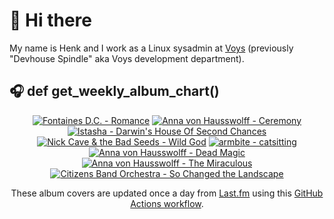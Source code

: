 # 👋 Hi there

My name is Henk and I work as a Linux sysadmin at <a href="https://www.voys.co/about/">Voys</a> (previously "Devhouse Spindle" aka Voys development department).

## 🎧 def get_weekly_album_chart()
<!-- lastfm -->
<p align="center"><a href="https://www.last.fm/music/Fontaines+D.C./Romance"><img src="https://lastfm.freetls.fastly.net/i/u/64s/4f4ae1fdc6b81d93c41c0054d596ccf0.png" title="Fontaines D.C. - Romance"></a> <a href="https://www.last.fm/music/Anna+von+Hausswolff/Ceremony"><img src="https://lastfm.freetls.fastly.net/i/u/64s/68557a089f74462083d76ab28e06815a.jpg" title="Anna von Hausswolff - Ceremony"></a> <a href="https://www.last.fm/music/Istasha/Darwin%27s+House+Of+Second+Chances"><img src="https://lastfm.freetls.fastly.net/i/u/64s/a77007964867e698e7f20ec2bb6bee46.jpg" title="Istasha - Darwin's House Of Second Chances"></a> <a href="https://www.last.fm/music/Nick+Cave+&+the+Bad+Seeds/Wild+God"><img src="https://lastfm.freetls.fastly.net/i/u/64s/e467074cb12b06b89a385737f8d5745e.jpg" title="Nick Cave & the Bad Seeds - Wild God"></a> <a href="https://www.last.fm/music/armbite/catsitting"><img src="https://lastfm.freetls.fastly.net/i/u/64s/361551b883b59fb0215e4f73e0a23d18.png" title="armbite - catsitting"></a> <a href="https://www.last.fm/music/Anna+von+Hausswolff/Dead+Magic"><img src="https://lastfm.freetls.fastly.net/i/u/64s/f5861bee000ab118ecfeebc5d1f90fc8.jpg" title="Anna von Hausswolff - Dead Magic"></a> <a href="https://www.last.fm/music/Anna+von+Hausswolff/The+Miraculous"><img src="https://lastfm.freetls.fastly.net/i/u/64s/81a997f5f8166c8d517ebb7524bf68ea.jpg" title="Anna von Hausswolff - The Miraculous"></a> <a href="https://www.last.fm/music/Citizens+Band+Orchestra/So+Changed+the+Landscape"><img src="https://lastfm.freetls.fastly.net/i/u/64s/6dc6d57dd9c38ff99cc6f538dfa5e142.jpg" title="Citizens Band Orchestra - So Changed the Landscape"></a> </p>

<p align="center">These album covers are updated once a day from <a href="https://www.last.fm/user/hbokh">Last.fm</a> using this <a href="https://github.com/marketplace/actions/lastfm-to-markdown">GitHub Actions workflow</a>.</p>
